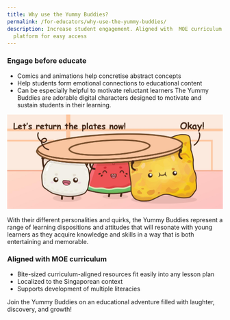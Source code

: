 ```yaml
---
title: Why use the Yummy Buddies?
permalink: /for-educators/why-use-the-yummy-buddies/
description: Increase student engagement. Aligned with  MOE curriculum. 1-stop
  platform for easy access
---
```

### Engage before educate
* Comics and animations help concretise abstract concepts
* Help students form emotional connections to educational content
* Can be especially helpful to motivate reluctant learners 
The Yummy Buddies are adorable digital characters designed to motivate and sustain students in their learning. 

![educator overview](/images/Characters/educator_why.jpg)

With their different personalities and quirks, the Yummy Buddies represent a range of learning dispositions and attitudes that will resonate with young learners as they acquire knowledge and skills in a way that is both entertaining and memorable. 

### Aligned with  MOE curriculum

*   Bite-sized curriculum-aligned resources fit easily into any lesson plan   
*   Localized to the Singaporean context  
*   Supports development of multiple literacies

Join the Yummy Buddies on an educational adventure filled with laughter, discovery, and growth!